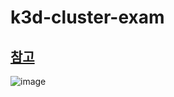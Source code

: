 # k3d-cluster-exam

## [참고](https://velog.io/@pinion7/Kubernetes-%EB%A6%AC%EC%86%8C%EC%8A%A4-Ingress%EC%97%90-%EB%8C%80%ED%95%B4-%EC%9D%B4%ED%95%B4%ED%95%98%EA%B3%A0-%EC%8B%A4%EC%8A%B5%ED%95%B4%EB%B3%B4%EA%B8%B0)
![image](https://user-images.githubusercontent.com/46846040/215327216-800dab57-b9d9-4b1e-9109-5953c56e96ad.png)
